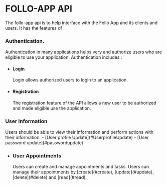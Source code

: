 <h1>FOLLO-APP API</h1>

The follo-app api is to help interface with the Follo App and its clients and users.
It has the features of 

<h3>Authentication.</h3>
    Authentication in many applications helps very and authorize users who are eligible to use your application.
    Authentication includes :
    <ul>
        <li>
            <h4>Login</h4>
            Login allows authorized users to login to an application.
        </li>
        <li>
            <h4>Registration</h4>
            The registration feature of the API allows a new user to be authorized and made eligible use the application.
        </li>
    </ul>
<h3>User Information</h3> 
    Users should be able to view their information and perform actions with their information.
    - [User profile Update](#UserprofileUpdate)
    - [User password update](#passwordupdate)
    
- <h3>User Appointments</h3>
    Users can create and manage appointments and tasks. Users can manage their appointments by [create](#create), [update](#update), [delete](#delete) and [read](#read).
